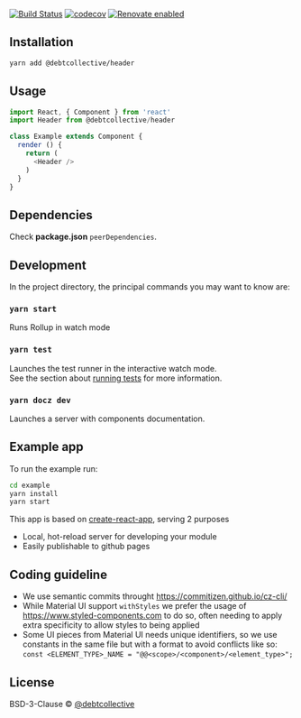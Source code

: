 [![Build Status](https://travis-ci.org/debtcollective/header.svg?branch=master)](https://travis-ci.org/debtcollective/header)
[![codecov](https://codecov.io/gh/debtcollective/header/branch/master/graph/badge.svg)](https://codecov.io/gh/debtcollective/header)
[![Renovate enabled](https://img.shields.io/badge/renovate-enabled-brightgreen.svg)](https://renovatebot.com/)

## Installation

```bash
yarn add @debtcollective/header
```

## Usage

```js
import React, { Component } from 'react'
import Header from @debtcollective/header

class Example extends Component {
  render () {
    return (
      <Header />
    )
  }
}
```

## Dependencies

Check **package.json** `peerDependencies`.

## Development

In the project directory, the principal commands you may want to know are:

### `yarn start`

Runs Rollup in watch mode

### `yarn test`

Launches the test runner in the interactive watch mode.<br>
See the section about [running tests](https://facebook.github.io/create-react-app/docs/running-tests) for more information.

### `yarn docz dev`

Launches a server with components documentation.

## Example app

To run the example run:

```bash
cd example
yarn install
yarn start
```

This app is based on [create-react-app](https://github.com/facebookincubator/create-react-app), serving 2 purposes

- Local, hot-reload server for developing your module
- Easily publishable to github pages

## Coding guideline

- We use semantic commits throught https://commitizen.github.io/cz-cli/
- While Material UI support `withStyles` we prefer the usage of https://www.styled-components.com to do so, often needing to apply extra specificity to allow styles to being applied
- Some UI pieces from Material UI needs unique identifiers, so we use constants in the same file but with a format to avoid conflicts like so: `const <ELEMENT_TYPE>_NAME = "@@<scope>/<component>/<element_type>";`

## License

BSD-3-Clause © [@debtcollective](https://github.com/debtcollective)
